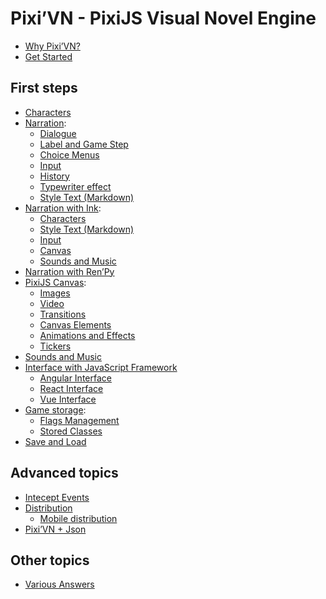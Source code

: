 # Pixi’VN - PixiJS Visual Novel Engine

* [Why Pixi’VN?](why)
* [Get Started](getting-started)

## First steps

* [Characters](character)
* [Narration](narration):
  * [Dialogue](dialogue)
  * [Label and Game Step](labels)
  * [Choice Menus](choices)
  * [Input](input)
  * [History](history)
  * [Typewriter effect](typewriter)
  * [Style Text (Markdown)](markdown)
* [Narration with Ink](ink):
  * [Characters](ink-character)
  * [Style Text (Markdown)](ink-markdown)
  * [Input](ink-input)
  * [Canvas](ink-canvas)
  * [Sounds and Music](ink-sound)
* [Narration with Ren’Py](renpy)
* [PixiJS Canvas](canvas):
  * [Images](images)
  * [Video](videos)
  * [Transitions](transition)
  * [Canvas Elements](/start/canvas-elements)
  * [Animations and Effects](animations-effects)
  * [Tickers](tickers)
* [Sounds and Music](sound)
* [Interface with JavaScript Framework](interface)
  * [Angular Interface](interface-angular)
  * [React Interface](interface-react)
  * [Vue Interface](interface-vue)
* [Game storage](storage):
  * [Flags Management](flags)
  * [Stored Classes](stored-classes)
* [Save and Load](save)

## Advanced topics

* [Intecept Events](intercept-events)
* [Distribution](distribution)
  * [Mobile distribution](distribution-mobile)
* [Pixi’VN + Json](pixi-vn-json)

## Other topics

* [Various Answers](various-answers)
